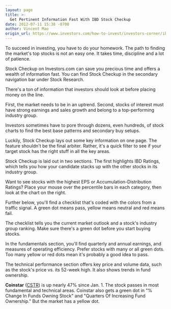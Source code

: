 ```yaml
---
layout: page
title: >-
  Get Pertinent Information Fast With IBD Stock Checkup
date: 2012-07-11 15:38 -0700
author: Vincent Mao
origin_url: https://www.investors.com/how-to-invest/investors-corner/ibd-stock-checkup-gives-you-key-data-on-coinstar-and-other-leaders/
---
```


To succeed in investing, you have to do your homework. The path to finding the market's top stocks is not an easy one. It takes time, discipline and a lot of patience.

Stock Checkup on Investors.com can save you precious time and offers a wealth of information fast. You can find Stock Checkup in the secondary navigation bar under Stock Research.

There's a ton of information that investors should look at before placing money on the line.

First, the market needs to be in an uptrend. Second, stocks of interest must have strong earnings and sales growth and belong to a top-performing industry group.

Investors sometimes have to pore through dozens, even hundreds, of stock charts to find the best base patterns and secondary buy setups.

Luckily, Stock Checkup lays out some key information on one page. The feature shouldn't be the final arbiter. Rather, it's a quick filter to see if your target stock has the right stuff in all the key areas.

Stock Checkup is laid out in two sections. The first highlights IBD Ratings, which tells you how your candidate stacks up with the other stocks in its industry group.

Want to see stocks with the highest EPS or Accumulation-Distribution Ratings? Place your mouse over the percentile bars in each category, then look at the chart on the right.

Further below, you'll find a checklist that's coded with the colors from a traffic signal. A green dot means pass, yellow means neutral and red means fail.

The checklist tells you the current market outlook and a stock's industry group ranking. Make sure there's a green dot before you start buying stocks.

In the fundamentals section, you'll find quarterly and annual earnings, and measures of operating efficiency. Prefer stocks with many or all green dots. Too many yellow or red dots mean it's probably a good idea to pass.

The technical performance section offers key price and volume data, such as the stock's price vs. its 52-week high. It also shows trends in fund ownership.

**Coinstar** ([CSTR](https://research.investors.com/quote.aspx?symbol=CSTR)) is up nearly 47% since Jan. 1. The stock passes in most fundamental and technical areas. Coinstar also gets a green dot in "% Change In Funds Owning Stock" and "Quarters Of Increasing Fund Ownership." But the market has a yellow dot.
